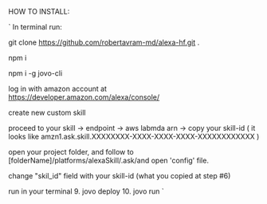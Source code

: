 

HOW TO INSTALL:

`
In terminal run:



git clone https://github.com/robertavram-md/alexa-hf.git .



npm i



npm i -g jovo-cli



log in with amazon account at https://developer.amazon.com/alexa/console/



create new custom skill



proceed to your skill -> endpoint -> aws labmda arn -> copy your skill-id ( it looks like amzn1.ask.skill.XXXXXXXX-XXXX-XXXX-XXXX-XXXXXXXXXXXX )



open your project folder, and follow to [folderName]/platforms/alexaSkill/.ask/and open 'config' file.



change "skil_id" field with your skill-id (what you copied at step #6)



run in your terminal
9. jovo deploy
10. jovo run
`
